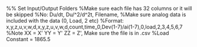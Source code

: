 %% Set Input/Output Folders
%Make sure each file has 32 columns or it will be skipped
%No: Du/dt, Du/^2/d^2t, Filename,
%Make sure analog data is included with the data (0, Load, 2 etc)
%Format: x,y,z,u,v,w,d,x,y,z,u,v,w,d,count,time_0,Dev(1-7)/ai(1-7),0,load,2,3,4,5,6,7
%Note XX = X' YY = Y' ZZ = Z', Make sure the file is in .csv
%Load Constant = 1865.5

